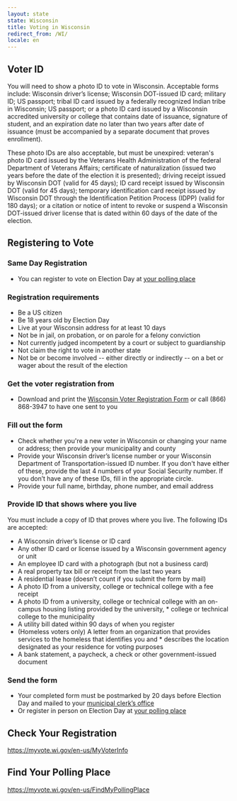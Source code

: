 ```yaml
---
layout: state
state: Wisconsin
title: Voting in Wisconsin
redirect_from: /WI/
locale: en
---
```


## Voter ID

You will need to show a photo ID to vote in Wisconsin.  Acceptable forms include: Wisconsin driver’s license; Wisconsin DOT-issued ID card; military ID; US passport; tribal ID card issued by a federally recognized Indian tribe in Wisconsin; US passport; or a photo ID card issued by a Wisconsin accredited university or college that contains date of issuance, signature of student, and an expiration date no later than two years after date of issuance (must be accompanied by a separate document that proves enrollment).

These photo IDs are also acceptable, but must be unexpired: veteran's photo ID card issued by the Veterans Health Administration of the federal Department of Veterans Affairs; certificate of naturalization (issued two years before the date of the election it is presented); driving receipt issued by Wisconsin DOT (valid for 45 days); ID card receipt issued by Wisconsin DOT (valid for 45 days); temporary identification card receipt issued by Wisconsin DOT through the Identification Petition Process (IDPP) (valid for 180 days); or a citation or notice of intent to revoke or suspend a Wisconsin DOT-issued driver license that is dated within 60 days of the date of the election.

## Registering to Vote

### Same Day Registration
* You can register to vote on Election Day at [your polling place](https://gttp.votinginfoproject.org)

### Registration requirements
* Be a US citizen
* Be 18 years old by Election Day
* Live at your Wisconsin address for at least 10 days
* Not be in jail, on probation, or on parole for a felony conviction
* Not currently judged incompetent by a court or subject to guardianship
* Not claim the right to vote in another state
* Not be or become involved -- either directly or indirectly -- on a bet or wager about the result of the election

### Get the voter registration from
* Download and print the [Wisconsin Voter Registration Form](http://www.gab.wi.gov/sites/default/files/gab_forms/4/el_131_voter_registration_app_fillable_rev_2016__16117.pdf) or call (866) 868-3947 to have one sent to you

### Fill out the form
* Check whether you're a new voter in Wisconsin or changing your name or address; then provide your municipality and county
* Provide your Wisconsin driver’s license number or your Wisconsin Department of Transportation-issued ID number. If you don't have either of these, provide the last 4 numbers of your Social Security number. If you don’t have any of these IDs, fill in the appropriate circle.
* Provide your full name, birthday, phone number, and email address

### Provide ID that shows where you live
You must include a copy of ID that proves where you live. The following IDs are accepted:

* A Wisconsin driver’s license or ID card
* Any other ID card or license issued by a Wisconsin government agency or unit
* An employee ID card with a photograph (but not a business card)
* A real property tax bill or receipt from the last two years
* A residential lease (doesn’t count if you submit the form by mail)
* A photo ID from a university, college or technical college with a fee receipt
* A photo ID from a university, college or technical college with an on-campus housing listing provided by the university, * college or technical college to the municipality
* A utility bill dated within 90 days of when you register
* (Homeless voters only) A letter from an organization that provides services to the homeless that identifies you and * describes the location designated as your residence for voting purposes
* A bank statement, a paycheck, a check or other government-issued document

### Send the form
* Your completed form must be postmarked by 20 days before Election Day and mailed to your [municipal clerk’s office](https://myvote.wi.gov/en-US/MyMunicipalClerk)
* Or register in person on Election Day at [your polling place](https://gttp.votinginfoproject.org)

## Check Your Registration

<https://myvote.wi.gov/en-us/MyVoterInfo>

## Find Your Polling Place

<https://myvote.wi.gov/en-us/FindMyPollingPlace>
